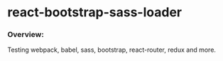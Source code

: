 # react-bootstrap-sass-loader

### Overview:
<p>Testing webpack, babel, sass, bootstrap, react-router, redux and more.</p>